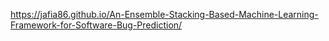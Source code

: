 https://jafia86.github.io/An-Ensemble-Stacking-Based-Machine-Learning-Framework-for-Software-Bug-Prediction/
